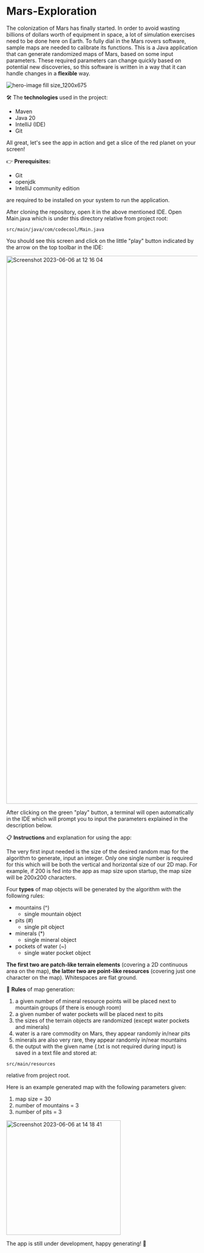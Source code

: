 # Mars-Exploration

The colonization of Mars has finally started. In order to avoid wasting billions of dollars worth of equipment in space, a lot of 
simulation exercises need to be done here on Earth. To fully dial in the Mars rovers software, sample maps are needed to calibrate
its functions. This is a Java application that can generate randomized maps of Mars, based on some input parameters. These
required parameters can change quickly based on potential new discoveries, so this software is written in a way that it can handle changes in a **flexible** way. 

![hero-image fill size_1200x675](https://github.com/BalintGeri/Mars-Exploration/assets/109275872/b80e9ee8-87fc-4476-99a5-7725bc1dbc57)

🛠️ The **technologies** used in the project:

* Maven
* Java 20
* IntelliJ (IDE)
* Git

All great, let's see the app in action and get a slice of the red planet on your screen!

👉 **Prerequisites:**

* Git
* openjdk
* IntelliJ community edition

are required to be installed on your system to run the application.

After cloning the repository, open it in the above mentioned IDE. Open Main.java which is under this directory relative from project root:

```
src/main/java/com/codecool/Main.java
```

You should see this screen and click on the little "play" button indicated by the arrow on the top toolbar in the IDE:

<img width="1440" alt="Screenshot 2023-06-06 at 12 16 04" src="https://github.com/BalintGeri/Mars-Exploration/assets/109275872/9aec115a-ff4f-49e4-8ac1-d969e5fa359f">

After clicking on the green "play" button, a terminal will open automatically in the IDE which will prompt you to input the parameters explained in the description below.

📋 **Instructions** and explanation for using the app:

The very first input needed is the size of the desired random map for the algorithm to generate, input an integer. Only one single number is required for this which will be both the vertical and horizontal size of our 2D map. For example, if 200 is fed into the app as map size upon startup, the map size will be 200x200 characters.

Four **types** of map objects will be generated by the algorithm with the following rules:

* mountains (^)
  - single mountain object
* pits (#)
  - single pit object
* minerals (*)
  - single mineral object
* pockets of water (~)
  - single water pocket object

**The first two are patch-like terrain elements** (covering a 2D continuous area on the map), **the latter two are point-like resources** (covering just one character on the map). Whitespaces are flat ground.

📒 **Rules** of map generation:

1. a given number of mineral resource points will be placed next to mountain groups (if there is enough room)
2. a given number of water pockets will be placed next to pits
3. the sizes of the terrain objects are randomized (except water pockets and minerals)
4. water is a rare commodity on Mars, they appear randomly in/near pits
5. minerals are also very rare, they appear randomly in/near mountains
6. the output with the given name (.txt is not required during input) is saved in a text file and stored at:

```
src/main/resources
```

relative from project root.

Here is an example generated map with the following parameters given:

1. map size = 30
2. number of mountains = 3
3. number of pits = 3

<img width="301" alt="Screenshot 2023-06-06 at 14 18 41" src="https://github.com/BalintGeri/Mars-Exploration/assets/109275872/b40db7e0-dcae-441f-acc4-a4ea86a3f34f">

The app is still under development, happy generating! 🙂
